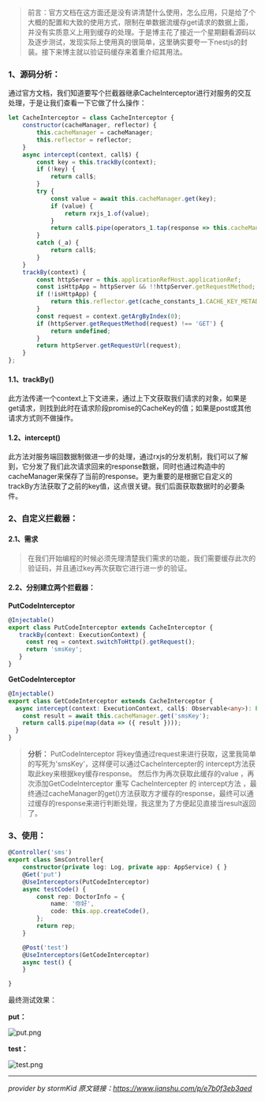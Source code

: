 > 前言：官方文档在这方面还是没有讲清楚什么使用，怎么应用，只是给了个大概的配置和大致的使用方式，限制在单数据流缓存get请求的数据上面，并没有实质意义上用到缓存的处理。于是博主花了接近一个星期翻看源码以及逐步测试，发现实际上使用真的很简单，这里确实要夸一下nestjs的封装。接下来博主就以验证码缓存来着重介绍其用法。

### 1、源码分析：
通过官方文档，我们知道要写个拦截器继承CacheInterceptor进行对服务的交互处理，于是让我们查看一下它做了什么操作：
```javascript
let CacheInterceptor = class CacheInterceptor {
    constructor(cacheManager, reflector) {
        this.cacheManager = cacheManager;
        this.reflector = reflector;
    }
    async intercept(context, call$) {
        const key = this.trackBy(context);
        if (!key) {
            return call$;
        }
        try {
            const value = await this.cacheManager.get(key);
            if (value) {
                return rxjs_1.of(value);
            }
            return call$.pipe(operators_1.tap(response => this.cacheManager.set(key, response)));
        }
        catch (_a) {
            return call$;
        }
    }
    trackBy(context) {
        const httpServer = this.applicationRefHost.applicationRef;
        const isHttpApp = httpServer && !!httpServer.getRequestMethod;
        if (!isHttpApp) {
            return this.reflector.get(cache_constants_1.CACHE_KEY_METADATA, context.getHandler());
        }
        const request = context.getArgByIndex(0);
        if (httpServer.getRequestMethod(request) !== 'GET') {
            return undefined;
        }
        return httpServer.getRequestUrl(request);
    }
};
```

#### 1.1、trackBy()
此方法传递一个context上下文进来，通过上下文获取我们请求的对象，如果是get请求，则找到此时在请求阶段promise的CacheKey的值；如果是post或其他请求方式则不做操作。

#### 1.2、intercept()
此方法对服务端回数据制做进一步的处理，通过rxjs的分发机制，我们可以了解到，它分发了我们此次请求回来的response数据，同时也通过构造中的cacheManager来保存了当前的response。更为重要的是根据它自定义的trackBy方法获取了之前的key值，这点很关键。我们后面获取数据时的必要条件。

### 2、自定义拦截器：

#### 2.1、需求
> 在我们开始编程的时候必须先理清楚我们需求的功能，我们需要缓存此次的验证码，并且通过key再次获取它进行进一步的验证。

#### 2.2、分别建立两个拦截器：

**PutCodeInterceptor**
```typescript
@Injectable()
export class PutCodeInterceptor extends CacheInterceptor {
   trackBy(context: ExecutionContext) {
     const req = context.switchToHttp().getRequest();
     return 'smsKey';
   }
}
```

**GetCodeInterceptor**
```typescript
@Injectable()
export class GetCodeInterceptor extends CacheInterceptor {
  async intercept(context: ExecutionContext, call$: Observable<any>): Promise<Observable<any>> {
    const result = await this.cacheManager.get('smsKey');
    return call$.pipe(map(data => ({ result })));
  }
}
```

> **分析：** PutCodeInterceptor 将key值通过request来进行获取，这里我简单的写死为'smsKey'，这样便可以通过CacheIntercepter的 intercept方法获取此key来根据key缓存response。 然后作为再次获取此缓存的value ，再次添加GetCodeInterceptor 重写 CacheIntercepter 的 intercept方法 ，最终通过cacheManager的get()方法获取方才缓存的response，最终可以通过缓存的response来进行判断处理，我这里为了方便起见直接当result返回了。

### 3、使用：

```typescript
@Controller('sms')
export class SmsController{
    constructor(private log: Log, private app: AppService) { }
    @Get('put')
    @UseInterceptors(PutCodeInterceptor)
    async testCode() {
        const rep: DoctorInfo = {
            name: '你好',
            code: this.app.createCode(),
        };
        return rep;
    }

    @Post('test')
    @UseInterceptors(GetCodeInterceptor)
    async test() {
    }

}
```

最终测试效果：

**put：**

![put.png](https://upload-images.jianshu.io/upload_images/4253553-f2aeb021fc396407.png?imageMogr2/auto-orient/strip%7CimageView2/2/w/1240)


**test：**

![test.png](https://upload-images.jianshu.io/upload_images/4253553-ba1e519cc5f1d17e.png?imageMogr2/auto-orient/strip%7CimageView2/2/w/1240)

---
*provider by stormKid*
*原文链接：https://www.jianshu.com/p/e7b0f3eb3aed*